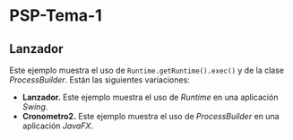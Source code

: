 # PSP-Tema-1
## Lanzador
Este ejemplo muestra el uso de ``Runtime.getRuntime().exec()`` y de la clase *ProcessBuilder*. Están las siguientes variaciones:

 - **Lanzador.** Este ejemplo muestra el uso de *Runtime* en una aplicación *Swing*.
 - **Cronometro2.** Este ejemplo muestra el uso de *ProcessBuilder* en una aplicación *JavaFX*. 
<!--stackedit_data:
eyJoaXN0b3J5IjpbMTQ4MzgzNjI1MF19
-->
